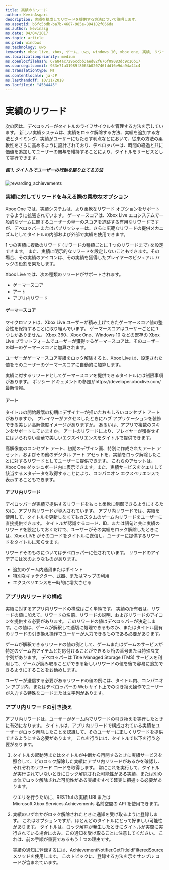 ```yaml
---
title: 実績のリワード
author: KevinAsgari
description: 実績を構成してリワードを提供する方法について説明します。
ms.assetid: b6fc5bdb-ba7b-4687-985e-894182f066da
ms.author: kevinasg
ms.date: 04/04/2017
ms.topic: article
ms.prod: windows
ms.technology: uwp
keywords: xbox live, xbox, ゲーム, uwp, windows 10, xbox one, 実績, リワード
ms.localizationpriority: medium
ms.openlocfilehash: 67a84ac7296ccbb3aed82f676f09083dc9c16b17
ms.sourcegitcommit: 933e71a31989f8063b020746fdd16e9da94a44c4
ms.translationtype: MT
ms.contentlocale: ja-JP
ms.lasthandoff: 10/11/2018
ms.locfileid: "4534445"
---
```

# <a name="achievement-rewards"></a>実績のリワード

次の図は、デベロッパーがタイトルのライフサイクルを管理する方法を示しています。 新しい実績システムは、実績をロック解除する方法、実績を追加する方法とタイミング、実績がユーザーにもたらす利点などにおいて、従来の方法の柔軟性をさらに高めるように設計されており、デベロッパーは、時間の経過と共に価値を追加してユーザーの関与を維持することにより、タイトルをサービスとして実行できます。

##### <a name="figure-1---how-a-title-might-drive-user-behavior"></a>図 1.   タイトルでユーザーの行動を駆り立てる方法 #####
![rewarding_achievements](../images/omega/achievements_overview_01_drive_behavior.png)

### <a name="flexible-options-for-rewarding-achievement"></a>実績に対してリワードを与える際の柔軟なオプション ###
Xbox One では、実績システムは、より柔軟なリワード オプションをサポートするように拡張されています。 ゲーマースコアは、Xbox Live エコシステムで一般的なゲームに関するユーザーの単一のスコアを追跡する有用なリワードですが、デベロッパーまたはパブリッシャーは、さらに広範なリワードの提供メカニズムとしてタイトルの内部および外部で実績を使用できます。

1 つの実績に複数のリワード (リワードの種類ごとに 1 つのリワードまで) を設定できます。 また、実績に明示的なリワードを設定しないこともできます。その場合、その実績のアイコンは、その実績を獲得したプレイヤーのビジュアル バッジの役割を果たします。

Xbox Live では、次の種類のリワードがサポートされます。

* ゲーマースコア
* アート
* アプリ内リワード

#### <a name="gamerscore"></a>ゲーマースコア ####
マイクロソフトは、Xbox Live ユーザーが積み上げてきたゲーマースコア値の整合性を保持することに取り組んでいます。 ゲーマースコアはユーザーごとに 1 つしかありません。 Xbox 360、Xbox One、Windows 10 などの既存の Xbox Live プラットフォームでユーザーが獲得するゲーマースコアは、そのユーザーの単一のゲーマースコアに加算されます。

ユーザーがゲーマースコア実績をロック解除すると、Xbox Live は、設定された値をそのユーザーのゲーマースコアに自動的に加算します。

実績に対するリワードとしてゲーマースコアを提供できるタイトルには制限事項があります。 ポリシー ドキュメントの参照がhttps://developer.xboxlive.com/最新情報。

#### <a name="art"></a>アート ####
タイトルの開始段階の初期にデザイナーが描いたおもしろいコンセプト アートがありますか。 プレイヤーがアクセスしたときにハブ アプリケーションを装飾できる美しい高解像度イメージがありますか。 あるいは、アプリで複数のスキンをサポートしていますか。 アートのリワードにより、プレイヤーが獲得せずにはいられない豪華で美しいエクスペリエンスをタイトルで提供できます。

高解像度のコンセプト アート、初期のデザイン画、特別に作成されたアート アセット、およびその他のデジタル アート アセットを、実績をロック解除したことに対するリワードとしてユーザーに提供できます。 これらのアセットは、Xbox One ダッシュボード内に表示できます。また、実績サービスをクエリして該当するメタデータを取得することにより、コンパニオン エクスペリエンスで表示することもできます。

#### <a name="in-app-rewards"></a>アプリ内リワード ####
デベロッパーが実績で提供するリワードをもっと柔軟に制御できるようにするために、アプリ内リワードが導入されています。 アプリ内リワードでは、実績を使用して、タイトルを更新しなくてもカスタムのゲーム内リワードをユーザーに直接提供できます。 タイトルが認識するコード、ID、または語句と共に実績のリワードを設定しておくだけで、ユーザーがその実績をロック解除したときには、Xbox LIVE がそのコードをタイトルに送信し、ユーザーに提供するリワードをタイトルに知らせます。

リワードそのものについてはデベロッパーに任されています。 リワードのアイデアには次のようなものがあります。

* 追加のゲーム内通貨またはポイント
* 特別なキャラクター、武器、またはマップの利用
* エクスペリエンスを一時的に増大させる

### <a name="configuring-in-app-rewards"></a>アプリ内リワードの構成 ###
実績に対するアプリ内リワードの構成はごく単純です。 実績の所有者は、リワードの値に加えて、リワードの名前、リワードの説明、およびリワードのアイコンを提供する必要があります。 このリワードの値はデベロッパーが決定します。この値は、ゲームが解釈して適切に処理できるものか、またはタイトル固有のリワードの引き換え操作でユーザーが入力できるものである必要があります。

ゲームが解釈できるリワードの値の例として、ゲームまたはゲームのサービスが特定のゲーム内アイテムと対応付けることができる 5 桁の番号または特殊な文字列があります。 デベロッパーは Title Managed Storage (TMS) サービスを利用して、ゲームが読み取ることができる新しいリワードの値を後で容易に追加できるようにすることをお勧めします。

ユーザーが送信する必要があるリワードの値の例には、タイトル内、コンパニオン アプリ内、またはデベロッパーの Web サイト上での引き換え操作でユーザーが入力する特殊なコードまたは文字列があります。

### <a name="redeeming-in-app-rewards"></a>アプリ内リワードの引き換え ###
アプリ内リワードは、ユーザーがゲーム内でリワードの引き換えを実行したときに有効になります。 タイトルは、アプリ内リワードで構成されている実績をユーザーがロック解除したことを認識して、そのユーザーに正しくリワードを提供できるようにする必要があります。 これを行うには、タイトルで以下を行う必要があります。

1. タイトルの起動時またはタイトルが中断から再開するときに実績サービスを照会して、どのロック解除した実績にアプリ内リワードがあるかを確認し、それぞれのリワード コードを取得します。 常にこれを実行して、タイトルが実行されていないときにロック解除された可能性がある実績、または別の本体でロック解除された可能性がある実績をすべて確実に把握する必要があります。  

    クエリを行うために、RESTful の実績 URI または Microsoft.Xbox.Services.Achievements 名前空間の API を使用できます。

2. 実績のいずれかがロック解除されたときに通知を受け取るように登録します。 これはオプションですが、ほとんどのタイトルにとって好ましい可能性があります。 タイトルは、ロック解除が発生したときにタイトルが実際に実行されている場合にのみ、この通知を受け取ることに注意してください。 これは、前の手順が重要であるもう 1 つの理由です。

   実績の通知に登録するには、AchievementNotifier.GetTitleIdFilteredSource メソッドを使用します。 このトピックに、登録する方法を示すサンプル コードが含まれています。
